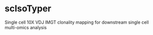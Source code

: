 # scIsoTyper
Single cell 10X VDJ IMGT clonality mapping for downstream single cell multi-omics analysis
